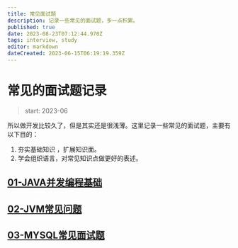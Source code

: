 ```yaml
---
title: 常见面试题
description: 记录一些常见的面试题，多一点积累。
published: true
date: 2023-08-23T07:12:44.970Z
tags: interview, study
editor: markdown
dateCreated: 2023-06-15T06:19:19.359Z
---
```


# 常见的面试题记录
> start: 2023-06

  所以做开发比较久了，但是其实还是很浅薄。这里记录一些常见的面试题，主要有以下目的：
  1. 夯实基础知识 ，扩展知识面。
  2. 学会组织语言，对常见知识点做更好的表述。
  
  
## [01-JAVA并发编程基础](/development/interview/gupao/01-concurrency)
## [02-JVM常见问题](/development/interview/gupao/02-jvm)

## [03-MYSQL常见面试题](/development/interview/gupao/03-mysql)